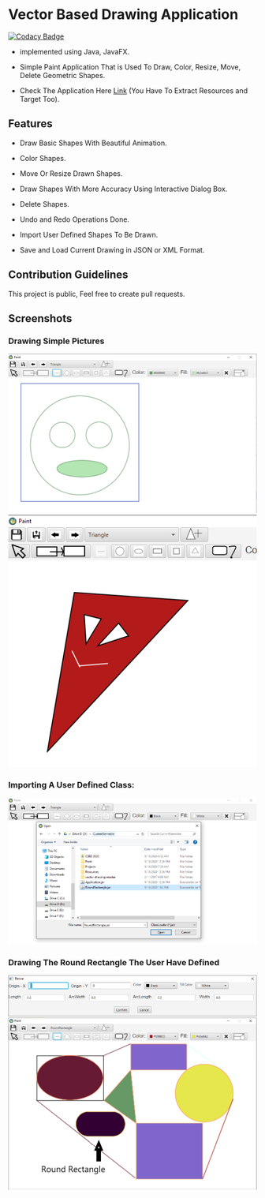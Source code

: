 # Vector Based Drawing Application
[![Codacy Badge](https://api.codacy.com/project/badge/Grade/d1f28e6f29644091b24bea1b7cad6670)](https://www.codacy.com/manual/HydroxideX/Paint?utm_source=github.com&amp;utm_medium=referral&amp;utm_content=HydroxideX/Paint&amp;utm_campaign=Badge_Grade)

-   implemented using Java, JavaFX.

-   Simple Paint Application That is Used To Draw, Color, Resize, Move, Delete Geometric Shapes.

-   Check The Application Here [Link](https://github.com/HydroxideX/Paint/releases/tag/1.0) (You Have To Extract Resources and Target Too).

## Features ##
-   Draw Basic Shapes With Beautiful Animation.

-   Color Shapes.

-   Move Or Resize Drawn Shapes.

-   Draw Shapes With More Accuracy Using Interactive Dialog Box.

-   Delete Shapes.

-   Undo and Redo Operations Done.

-   Import User Defined Shapes To Be Drawn.

-   Save and Load Current Drawing in JSON or XML Format.

## Contribution Guidelines ##
This project is public, Feel free to create pull requests.

## Screenshots ##
### Drawing Simple Pictures
![picture alt](https://github.com/HydroxideX/Paint/blob/master/screenshots/screenshot_2.PNG)
![picture alt](https://github.com/HydroxideX/Paint/blob/master/screenshots/screenshot_3.PNG)

### Importing A User Defined Class:
![picture alt](https://github.com/HydroxideX/Paint/blob/master/screenshots/screenshot_1.png)

### Drawing The Round Rectangle The User Have Defined
![picture alt](https://github.com/HydroxideX/Paint/blob/master/screenshots/screenshot_4.png)
![picture alt](https://github.com/HydroxideX/Paint/blob/master/screenshots/screenshot_5.png)
